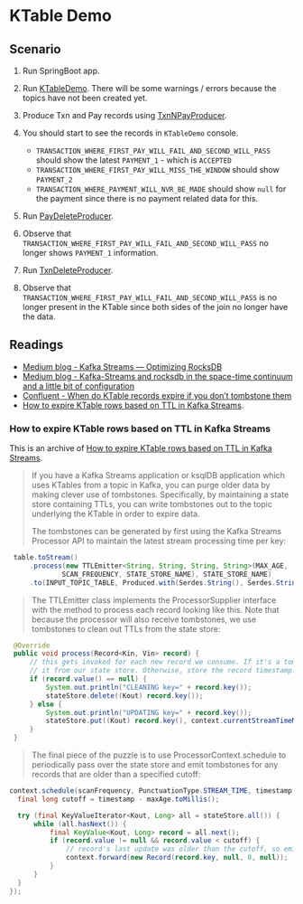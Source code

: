 # KTable Demo

## Scenario

1. Run SpringBoot app.
2. Run [KTableDemo](KTableDemo.java). There will be some warnings / errors because the topics have not been created yet.
3. Produce Txn and Pay records using [TxnNPayProducer](TxnNPayProducer.java).
4. You should start to see the records in `KTableDemo` console.
   - `TRANSACTION_WHERE_FIRST_PAY_WILL_FAIL_AND_SECOND_WILL_PASS` should show the latest `PAYMENT_1` - which is `ACCEPTED` 
   - `TRANSACTION_WHERE_FIRST_PAY_WILL_MISS_THE_WINDOW` should show `PAYMENT_2`
   - `TRANSACTION_WHERE_PAYMENT_WILL_NVR_BE_MADE` should show `null` for the payment since there is no payment related data for this.
   
5. Run [PayDeleteProducer](PayDeleteProducer.java).
6. Observe that `TRANSACTION_WHERE_FIRST_PAY_WILL_FAIL_AND_SECOND_WILL_PASS` no longer shows `PAYMENT_1` information.
7. Run [TxnDeleteProducer](TxnDeleteProducer.java).
8. Observe that `TRANSACTION_WHERE_FIRST_PAY_WILL_FAIL_AND_SECOND_WILL_PASS` is no longer present in the KTable since both sides of the join no longer have the data.

## Readings

- [Medium blog - Kafka Streams — Optimizing RocksDB](https://verticalserve.medium.com/kafka-streams-optimizing-rocksdb-99a6cc14bc93)
- [Medium blog - Kafka-Streams and rocksdb in the space-time continuum and a little bit of configuration](https://blog.dy.engineering/kafka-streams-and-rocksdb-in-the-space-time-continuum-and-a-little-bit-of-configuration-40edb5ee9ed7)
- [Confluent - When do KTable records expire if you don’t tombstone them](https://forum.confluent.io/t/when-do-ktable-records-expire-if-you-dont-tombstone-them/6967)
- [How to expire KTable rows based on TTL in Kafka Streams](https://developer.confluent.io/confluent-tutorials/schedule-ktable-ttl/kstreams/).

### How to expire KTable rows based on TTL in Kafka Streams

This is an archive of [How to expire KTable rows based on TTL in Kafka Streams](https://developer.confluent.io/confluent-tutorials/schedule-ktable-ttl/kstreams/). 

> If you have a Kafka Streams application or ksqlDB application which uses KTables from a topic in Kafka, you can purge older data by making clever use of tombstones. Specifically, by maintaining a state store containing TTLs, you can write tombstones out to the topic underlying the KTable in order to expire data.
> 
> The tombstones can be generated by first using the Kafka Streams Processor API to maintain the latest stream processing time per key:

```java
 table.toStream()
     .process(new TTLEmitter<String, String, String, String>(MAX_AGE,
             SCAN_FREQUENCY, STATE_STORE_NAME), STATE_STORE_NAME)
     .to(INPUT_TOPIC_TABLE, Produced.with(Serdes.String(), Serdes.String()));
```
> The TTLEmitter class implements the ProcessorSupplier interface with the method to process each record looking like this. Note that because the processor will also receive tombstones, we use tombstones to clean out TTLs from the state store:
```java
 @Override
 public void process(Record<Kin, Vin> record) {
     // this gets invoked for each new record we consume. If it's a tombstone, delete
     // it from our state store. Otherwise, store the record timestamp.
     if (record.value() == null) {
         System.out.println("CLEANING key=" + record.key());
         stateStore.delete((Kout) record.key());
     } else {
         System.out.println("UPDATING key=" + record.key());
         stateStore.put((Kout) record.key(), context.currentStreamTimeMs());
     }
 }
```

> The final piece of the puzzle is to use ProcessorContext.schedule to periodically pass over the state store and emit tombstones for any records that are older than a specified cutoff:
```java
context.schedule(scanFrequency, PunctuationType.STREAM_TIME, timestamp -> {
  final long cutoff = timestamp - maxAge.toMillis();

  try (final KeyValueIterator<Kout, Long> all = stateStore.all()) {
      while (all.hasNext()) {
          final KeyValue<Kout, Long> record = all.next();
          if (record.value != null && record.value < cutoff) {
              // record's last update was older than the cutoff, so emit a tombstone.
              context.forward(new Record(record.key, null, 0, null));
          }
      }
  }
});
```

